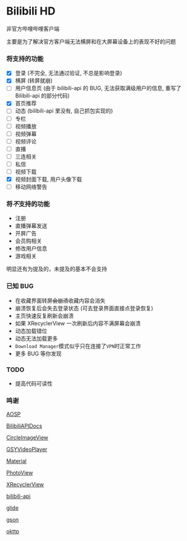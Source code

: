 # Bilibili HD
非官方哔哩哔哩客户端

主要是为了解决官方客户端无法横屏和在大屏幕设备上的表现不好的问题

### 将支持的功能
- [x] 登录 (不完全, 无法通过验证, 不总是影响登录)
- [x] 横屏 (转屏就崩)
- [ ] 用户信息页 (由于 bilibili-api 的 BUG, 无法获取满级用户的信息, 重写了 Bilibili-api 的部分代码)
- [x] 首页推荐
- [ ] 动态 (bilibili-api 里没有, 自己抓包实现的)
- [ ] 专栏
- [ ] 视频播放
- [ ] 视频弹幕
- [ ] 视频评论
- [ ] 直播
- [ ] 三连相关
- [ ] 私信
- [ ] 视频下载
- [x] 视频封面下载, 用户头像下载
- [ ] 移动网络警告

### 将***不***支持的功能
- 注册
- 直播弹幕发送
- 开屏广告
- 会员购相关
- 修改用户信息
- 游戏相关

明显还有为提及的，未提及的基本不会支持

### 已知 BUG
- 在收藏界面转屏~~会崩溃~~收藏内容会消失
- 崩溃恢复后会失去登录状态 (可去登录界面直接点登录恢复)
- 主页快速反复刷新会崩溃
- 如果 XRecyclerView 一次刷新后内容不满屏幕会崩溃
- 动态加载错位
- 动态无法加载更多
- `Download Manager`模式似乎只在连接了`VPN`时正常工作
- 更多 BUG 等你发现

### TODO
- 提高代码可读性

### 鸣谢
[AOSP](https://source.android.com)

[BilibiliAPIDocs](https://github.com/fython/BilibiliAPIDocs)

[CircleImageView](https://github.com/hdodenhof/CircleImageView)

[GSYVideoPlayer](https://github.com/CarGuo/GSYVideoPlayer)

[Material](material.io)

[PhotoView](https://github.com/chrisbanes/PhotoView)

[XRecyclerView](https://github.com/XRecyclerView/XRecyclerView)

[bilibili-api](https://github.com/czp3009/bilibili-api)

[glide](https://bumptech.github.io/glide/)

[gson](https://github.com/google/gson)

[okttp](https://square.github.io/okhttp/)
